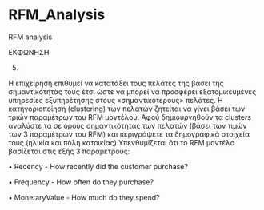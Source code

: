 # RFM_Analysis
RFM analysis

ΕΚΦΩΝΗΣΗ

5.

Η επιχείρηση επιθυμεί να κατατάξει τους πελάτες της βάσει της σημαντικότητάς τους έτσι ώστε να μπορεί 
να προσφέρει εξατομικευμένες υπηρεσίες  εξυπηρέτησης στους «σημαντικότερους» πελάτες. 
Η κατηγοριοποίηση (clustering) των πελατών ζητείται να γίνει βάσει των τριών παραμέτρων του RFM μοντέλου.
Αφού δημιουργηθούν τα clusters αναλύστε τα σε όρους σημαντικότητας των πελατών (βάσει των τιμών των 3 παραμέτρων του RFM) 
και περιγράψετε τα δημογραφικά στοιχεία τους  (ηλικία και πόλη κατοικίας).Υπενθυμίζεται ότι το RFM μοντέλο βασίζεται στις εξής
3 παραμέτρους:

•	Recency - How recently did the customer purchase?

•	Frequency - How often do they purchase?

•	MonetaryValue - How much do they spend?
